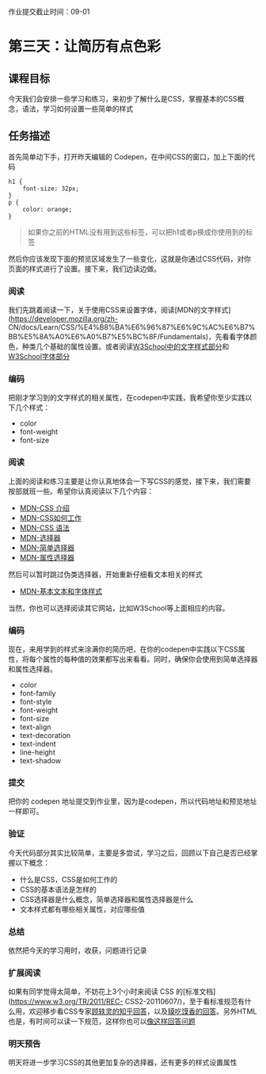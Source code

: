 作业提交截止时间：09-01

# 第三天：让简历有点色彩

## 课程目标

今天我们会安排一些学习和练习，来初步了解什么是CSS，掌握基本的CSS概念，语法，学习如何设置一些简单的样式

## 任务描述

首先简单动下手，打开昨天编辑的 Codepen，在中间CSS的窗口，加上下面的代码

    
    
    h1 {
        font-size: 32px;
    }
    p {
        color: orange;
    }
    

> 如果你之前的HTML没有用到这些标签，可以把h1或者p换成你使用到的标签

然后你应该发现下面的预览区域发生了一些变化，这就是你通过CSS代码，对你页面的样式进行了设置。接下来，我们边读边做。

### 阅读

我们先跳着阅读一下，关于使用CSS来设置字体，阅读[MDN的文字样式](https://developer.mozilla.org/zh-
CN/docs/Learn/CSS/%E4%B8%BA%E6%96%87%E6%9C%AC%E6%B7%BB%E5%8A%A0%E6%A0%B7%E5%BC%8F/Fundamentals)，先看看字体颜色，种类几个基础的属性设置。或者阅读[W3School中的文字样式部分](http://www.w3school.com.cn/css/css_text.asp)和[W3School字体部分](http://www.w3school.com.cn/css/css_font.asp)

### 编码

把刚才学习到的文字样式的相关属性，在codepen中实践，我希望你至少实践以下几个样式：

  * color
  * font-weight
  * font-size

### 阅读

上面的阅读和练习主要是让你认真地体会一下写CSS的感觉，接下来，我们需要按部就班一些。希望你认真阅读以下几个内容：

  * [MDN-CSS 介绍](https://developer.mozilla.org/zh-CN/docs/Learn/CSS/Introduction_to_CSS)
  * [MDN-CSS如何工作](https://developer.mozilla.org/zh-CN/docs/Learn/CSS/Introduction_to_CSS/How_CSS_works)
  * [MDN-CSS 语法](https://developer.mozilla.org/zh-CN/docs/Learn/CSS/Introduction_to_CSS/Syntax)
  * [MDN-选择器](https://developer.mozilla.org/zh-CN/docs/Learn/CSS/Introduction_to_CSS/Selectors)
  * [MDN-简单选择器](https://developer.mozilla.org/zh-CN/docs/Learn/CSS/Introduction_to_CSS/Simple_selectors)
  * [MDN-属性选择器](https://developer.mozilla.org/zh-CN/docs/Learn/CSS/Introduction_to_CSS/Simple_selectors)

然后可以暂时跳过伪类选择器，开始重新仔细看文本相关的样式

  * [MDN-基本文本和字体样式](https://developer.mozilla.org/zh-CN/docs/Learn/CSS/%E4%B8%BA%E6%96%87%E6%9C%AC%E6%B7%BB%E5%8A%A0%E6%A0%B7%E5%BC%8F/Fundamentals)

当然，你也可以选择阅读其它网站，比如W3School等上面相应的内容。

### 编码

现在，来用学到的样式来涂满你的简历吧，在你的codepen中实践以下CSS属性，将每个属性的每种值的效果都写出来看看。同时，确保你会使用到简单选择器和属性选择器。

  * color
  * font-family
  * font-style
  * font-weight
  * font-size
  * text-align
  * text-decoration
  * text-indent
  * line-height
  * text-shadow

### 提交

把你的 codepen 地址提交到作业里，因为是codepen，所以代码地址和预览地址一样即可。

### 验证

今天代码部分其实比较简单，主要是多尝试，学习之后，回顾以下自己是否已经掌握以下概念：

  * 什么是CSS，CSS是如何工作的
  * CSS的基本语法是怎样的
  * CSS选择器是什么概念，简单选择器和属性选择器是什么
  * 文本样式都有哪些相关属性，对应哪些值

### 总结

依然把今天的学习用时，收获，问题进行记录

### 扩展阅读

如果有同学觉得太简单，不妨花上3个小时来阅读 CSS 的[标准文档](https://www.w3.org/TR/2011/REC-
CSS2-20110607/)，至于看标准规范有什么用，欢迎移步看CSS专家[顾轶灵的知乎回答](https://www.zhihu.com/question/19926700/answer/13376153)，以及[貘吃馍香的回答](https://www.zhihu.com/question/264372456/answer/280662029)。另外HTML也是，有时间可以读一下规范，这样你也可以[像这样回答问题](https://www.zhihu.com/question/34952563/answer/60672228)

### 明天预告

明天将进一步学习CSS的其他更加复杂的选择器，还有更多的样式设置属性

